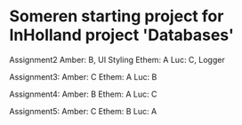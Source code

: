 # Someren starting project for InHolland project 'Databases'

Assignment2
Amber: B, UI Styling
Ethem: A
Luc: C, Logger

Assignment3:
Amber: C
Ethem: A
Luc: B

Assignment4:
Amber: B
Ethem: A
Luc: C

Assignment5:
Amber: C
Ethem: B
Luc: A

